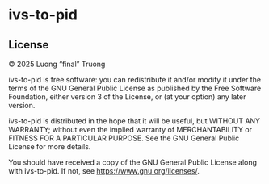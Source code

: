# ivs-to-pid

## License

© 2025 Luong “final” Truong

ivs-to-pid is free software: you can redistribute it and/or modify it under the terms of the GNU General Public License as published by the Free Software Foundation, either version 3 of the License, or (at your option) any later version.

ivs-to-pid is distributed in the hope that it will be useful, but WITHOUT ANY WARRANTY; without even the implied warranty of MERCHANTABILITY or FITNESS FOR A PARTICULAR PURPOSE. See the GNU General Public License for more details.

You should have received a copy of the GNU General Public License along with ivs-to-pid. If not, see <https://www.gnu.org/licenses/>.
